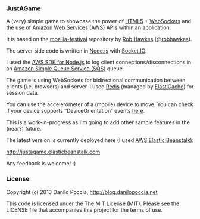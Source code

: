 ### JustAGame

A (very) simple game to showcase the power of [HTML5](http://en.wikipedia.org/wiki/HTML5) + [WebSockets](http://en.wikipedia.org/wiki/WebSocket)
and the use of [Amazon Web Services (AWS)](http://aws.amazon.com) [APIs](http://aws.amazon.com/code) within an application.

It is based on the [mozilla-festival](https://github.com/robhawkes/mozilla-festival) repository by [Rob Hawkes](http://rawkes.com) ([@robhawkes](https://twitter.com/robhawkes)).

The server side code is written in [Node.js](http://nodejs.org) with [Socket.IO](http://socket.io).

I used the [AWS SDK for Node.js](http://aws.amazon.com/sdkfornodejs/)
to log client connections/disconnections in an [Amazon Simple Queue Service (SQS)](http://aws.amazon.com/sqs/) queue.

The game is using WebSockets for bidirectional communication between clients (i.e. browsers) and server.
I used [Redis](http://redis.io) (managed by [ElastiCache](http://aws.amazon.com/elasticache)) for session data.

You can use the accelerometer of a (mobile) device to move.
You can check if your device supports “DeviceOrientation” events [here](http://caniuse.com/deviceorientation).

This is a work-in-progress as I'm going to add other sample features in the (near?) future.

The latest version is currently deployed here (I used [AWS Elastic Beanstalk](http://aws.amazon.com/elasticbeanstalk/)):

http://justagame.elasticbeanstalk.com

Any feedback is welcome! :)

### License

Copyright (c) 2013 Danilo Poccia, http://blog.danilopoccia.net

This code is licensed under the The MIT License (MIT). Please see the LICENSE file that accompanies this project for the terms of use.
